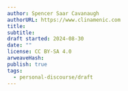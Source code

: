 ```yaml
---
author: Spencer Saar Cavanaugh
authorURL: https://www.clinamenic.com
title:
subtitle:
draft started: 2024-08-30
date: ""
license: CC BY-SA 4.0
arweaveHash:
publish: true
tags:
  - personal-discourse/draft
---
```

